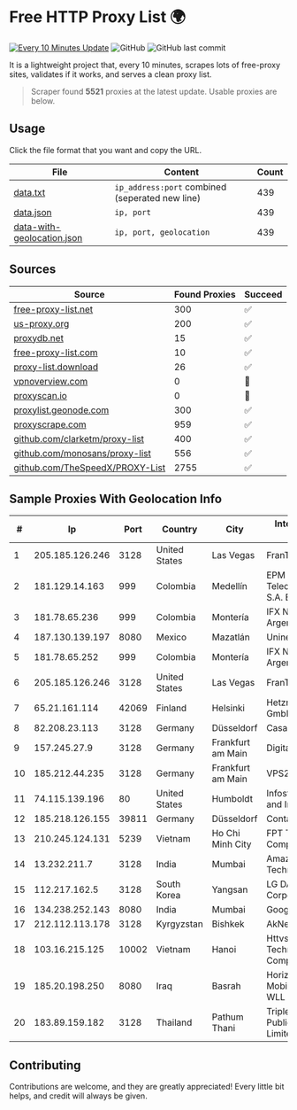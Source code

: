 
# Free HTTP Proxy List 🌍

[![Every 10 Minutes Update](https://github.com/mertguvencli/http-proxy-list/actions/workflows/main.yml/badge.svg?branch=main)](https://github.com/mertguvencli/http-proxy-list/actions/workflows/main.yml)
![GitHub](https://img.shields.io/github/license/mertguvencli/http-proxy-list)
![GitHub last commit](https://img.shields.io/github/last-commit/mertguvencli/http-proxy-list)

It is a lightweight project that, every 10 minutes, scrapes lots of free-proxy sites, validates if it works, and serves a clean proxy list.


> Scraper found **5521** proxies at the latest update. Usable proxies are below.

## Usage

Click the file format that you want and copy the URL.


|File|Content|Count|
|----|-------|-----|
|[data.txt](https://raw.githubusercontent.com/mertguvencli/http-proxy-list/main/proxy-list/data.txt)|`ip_address:port` combined (seperated new line)|439|
|[data.json](https://raw.githubusercontent.com/mertguvencli/http-proxy-list/main/proxy-list/data.json)|`ip, port`|439|
|[data-with-geolocation.json](https://raw.githubusercontent.com/mertguvencli/http-proxy-list/main/proxy-list/data-with-geolocation.json)|`ip, port, geolocation`|439|

## Sources

|Source|Found Proxies|Succeed|
|------|-------------|-------|
|[free-proxy-list.net](https://free-proxy-list.net)|300|✅|
|[us-proxy.org](https://www.us-proxy.org)|200|✅|
|[proxydb.net](http://proxydb.net)|15|✅|
|[free-proxy-list.com](https://free-proxy-list.com/?page=&port=&type%5B%5D=http&type%5B%5D=https&up_time=0&search=Search)|10|✅|
|[proxy-list.download](https://www.proxy-list.download/HTTP)|26|✅|
|[vpnoverview.com](https://vpnoverview.com/privacy/anonymous-browsing/free-proxy-servers)|0|🚫|
|[proxyscan.io](https://www.proxyscan.io)|0|🚫|
|[proxylist.geonode.com](https://proxylist.geonode.com/api/proxy-list?limit=300&page=1&sort_by=lastChecked&sort_type=desc&protocols=http,https)|300|✅|
|[proxyscrape.com](https://api.proxyscrape.com/v2/?request=displayproxies&protocol=http&timeout=10000&country=all&ssl=all&anonymity=all)|959|✅|
|[github.com/clarketm/proxy-list](https://raw.githubusercontent.com/clarketm/proxy-list/master/proxy-list-raw.txt)|400|✅|
|[github.com/monosans/proxy-list](https://raw.githubusercontent.com/monosans/proxy-list/main/proxies/http.txt)|556|✅|
|[github.com/TheSpeedX/PROXY-List](https://raw.githubusercontent.com/TheSpeedX/PROXY-List/master/http.txt)|2755|✅|


## Sample Proxies With Geolocation Info

|#|Ip|Port|Country|City|Internet Service Provider|
|-|--|----|-------|----|-------------------------|
|1|205.185.126.246|3128|United States|Las Vegas|FranTech Solutions|
|2|181.129.14.163|999|Colombia|Medellín|EPM Telecomunicaciones S.A. E.S.P.|
|3|181.78.65.236|999|Colombia|Montería|IFX Networks Argentina S.R.L|
|4|187.130.139.197|8080|Mexico|Mazatlán|Uninet S.A. de C.V.|
|5|181.78.65.252|999|Colombia|Montería|IFX Networks Argentina S.R.L|
|6|205.185.126.246|3128|United States|Las Vegas|FranTech Solutions|
|7|65.21.161.114|42069|Finland|Helsinki|Hetzner Online GmbH|
|8|82.208.23.113|3128|Germany|Düsseldorf|Casablanca INT|
|9|157.245.27.9|3128|Germany|Frankfurt am Main|DigitalOcean, LLC|
|10|185.212.44.235|3128|Germany|Frankfurt am Main|VPS2day.com|
|11|74.115.139.196|80|United States|Humboldt|Infostructure Cable and Internet|
|12|185.218.126.155|39811|Germany|Düsseldorf|Contabo GmbH|
|13|210.245.124.131|5239|Vietnam|Ho Chi Minh City|FPT Telecom Company|
|14|13.232.211.7|3128|India|Mumbai|Amazon Technologies Inc.|
|15|112.217.162.5|3128|South Korea|Yangsan|LG DACOM Corporation|
|16|134.238.252.143|8080|India|Mumbai|Google LLC|
|17|212.112.113.178|3128|Kyrgyzstan|Bishkek|AkNet|
|18|103.16.215.125|10002|Vietnam|Hanoi|Httvserver Technology Company Limited|
|19|185.20.198.250|8080|Iraq|Basrah|Horizon Scope Mobile Telecom WLL|
|20|183.89.159.182|3128|Thailand|Pathum Thani|Triple T Broadband Public Company Limited|



## Contributing

Contributions are welcome, and they are greatly appreciated! Every
little bit helps, and credit will always be given.

